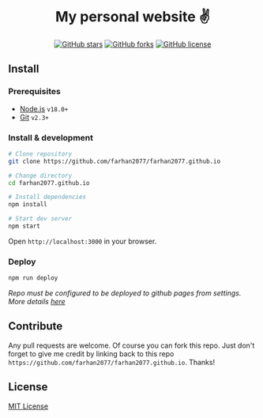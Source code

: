 <div align="center">

# My personal website ✌

[![GitHub stars](https://img.shields.io/github/stars/farhan2077/farhan2077.github.io?color=%233b82f6&style=flat-square)](https://github.com/farhan2077/farhan2077.github.io/stargazers)
[![GitHub forks](https://img.shields.io/github/forks/farhan2077/farhan2077.github.io?color=%233B82F6&style=flat-square)](https://github.com/farhan2077/farhan2077.github.io/network)
[![GitHub license](https://img.shields.io/github/license/farhan2077/farhan2077.github.io?color=%233b82f6&style=flat-square)](https://github.com/farhan2077/farhan2077.github.io/blob/main/LICENSE)

</div>

## Install

### Prerequisites

- [Node.js](https://nodejs.org/en/) `v18.0+`
- [Git](https://git-scm.com/) `v2.3+`

### Install & development

```sh
# Clone repository
git clone https://github.com/farhan2077/farhan2077.github.io

# Change directory
cd farhan2077.github.io

# Install dependencies
npm install

# Start dev server
npm start
```

Open `http://localhost:3000` in your browser.

### Deploy

```sh
npm run deploy
```

_Repo must be configured to be deployed to github pages from settings. More details [here](https://github.com/gitname/react-gh-pages)_

## Contribute

Any pull requests are welcome. Of course you can fork this repo. Just don't forget to give me credit by linking back to this repo `https://github.com/farhan2077/farhan2077.github.io`. Thanks!

## License

[MIT License](./LICENSE)
